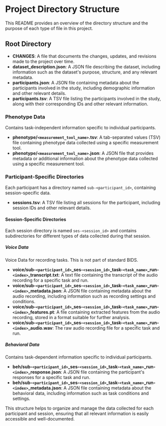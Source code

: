# Project Directory Structure

This README provides an overview of the directory structure and the purpose of each type of file in this project.

## Root Directory

- **CHANGES**: A file that documents the changes, updates, and revisions made to the project over time.
- **dataset_description.json**: A JSON file describing the dataset, including information such as the dataset's purpose, structure, and any relevant metadata.
- **participants.json**: A JSON file containing metadata about the participants involved in the study, including demographic information and other relevant details.
- **participants.tsv**: A TSV file listing the participants involved in the study, along with their corresponding IDs and other relevant information.

### Phenotype Data

Contains task-independent information specific to individual participants.

- **phenotype/`<measurement_tool_name>`.tsv**: A tab-separated values (TSV) file containing phenotype data collected using a specific measurement tool.
- **phenotype/`<measurement_tool_name>`.json**: A JSON file that provides metadata or additional information about the phenotype data collected using a specific measurement tool.

### Participant-Specific Directories

Each participant has a directory named `sub-<participant_id>`, containing session-specific data.

- **sessions.tsv**: A TSV file listing all sessions for the participant, including session IDs and other relevant details.

#### Session-Specific Directories

Each session directory is named `ses-<session_id>` and contains subdirectories for different types of data collected during that session.

##### Voice Data

Voice Data for recording tasks. This is not part of standard BIDS.

- **voice/sub-`<participant_id>`_ses-`<session_id>`_task-`<task_name>`_run-`<index>`_transcript.txt**: A text file containing the transcript of the audio recording for a specific task and run.
- **voice/sub-`<participant_id>`_ses-`<session_id>`_task-`<task_name>`_run-`<index>`_metadata.json**: A JSON file containing metadata about the audio recording, including information such as recording settings and conditions.
- **voice/sub-`<participant_id>`_ses-`<session_id>`_task-`<task_name>`_run-`<index>`_features.pt**: A file containing extracted features from the audio recording, stored in a format suitable for further analysis.
- **voice/sub-`<participant_id>`_ses-`<session_id>`_task-`<task_name>`_run-`<index>`_audio.wav**: The raw audio recording file for a specific task and run.

##### Behavioral Data

Contains task-dependent information specific to individual participants.

- **beh/sub-`<participant_id>`_ses-`<session_id>`_task-`<task_name>`_run-`<index>`_response.json**: A JSON file containing the participant's responses for a specific task and run.
- **beh/sub-`<participant_id>`_ses-`<session_id>`_task-`<task_name>`_run-`<index>`_metadata.json**: A JSON file containing metadata about the behavioral data, including information such as task conditions and settings.

This structure helps to organize and manage the data collected for each participant and session, ensuring that all relevant information is easily accessible and well-documented.
